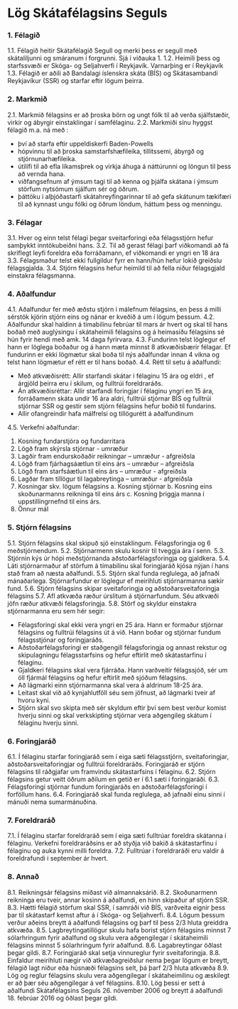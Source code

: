 ﻿# Lög Skátafélagsins Seguls

### 1. Félagið
  1.1. Félagið heitir Skátafélagið Segull og merki þess er segull með skátaliljunni og smáranum í forgrunni. Sjá í viðauka 1.
  1.2. Heimili þess og starfssvæði er Skóga- og Seljahverfi í Reykjavík. Varnarþing er í Reykjavík
  1.3. Félagið er aðili að Bandalagi íslenskra skáta (BÍS) og Skátasambandi Reykjavíkur (SSR) og starfar eftir lögum þeirra.

### 2. Markmið
2.1. Markmið félagsins er að þroska börn og ungt fólk til að verða sjálfstæðir, virkir og ábyrgir einstaklingar í samfélaginu.
2.2. Markmiði sínu hyggst félagið m.a. ná með :
- því að starfa eftir uppeldiskerfi Baden-Powells
- hópvinnu til að þroska samstarfshæfileika, tillitssemi, ábyrgð og stjórnunarhæfileika.
- útilífi til að efla líkamsþrek og virkja áhuga á náttúrunni og löngun til þess að vernda hana.
- viðfangsefnum af ýmsum tagi til að kenna og þjálfa skátana í ýmsum störfum nytsömum sjálfum sér og öðrum.
- þáttöku í alþjóðastarfi skátahreyfingarinnar til að gefa skátunum tækifæri til að kynnast ungu fólki og öðrum löndum, háttum þess og menningu.

### 3. Félagar
3.1. Hver og einn telst félagi þegar sveitarforingi eða félagsstjórn hefur samþykkt inntökubeiðni hans.
3.2. Til að gerast félagi þarf viðkomandi að fá skriflegt leyfi foreldra eða forráðamann, ef viðkomandi er yngri en 18 ára
3.3. Félagsmaður telst ekki fullgildur fyrr en hann/hún hefur lokið greiðslu félagsgjalda.
3.4. Stjórn félagsins hefur heimild til að fella niður félagsgjald einstakra félagsmanna.

### 4. Aðalfundur
4.1. Aðalfundur fer með æðstu stjórn í málefnum félagsins, en þess á milli sérstök kjörin stjórn eins og nánar er kveðið á um í lögum þessum.
4.2. Aðalfundur skal haldinn á tímabilinu febrúar til mars ár hvert og skal til hans boðað með auglýsingu í skátaheimili félagsins og á heimasíðu félagsins sé hún fyrir hendi með amk. 14 daga fyrirvara.
4.3. Fundurinn telst löglegur ef hann er löglega boðaður og á hann mæta minnst 8 atkvæðisbærir félagar. Ef fundurinn er ekki lögmætur skal boða til nýs aðalfundar innan 4 vikna og telst hann lögmætur ef rétt er til hans boðað.
4.4. Rétt til setu á aðalfundi:
- Með atkvæðisrétt: Allir starfandi skátar í félaginu 15 ára og eldri , ef árgjöld þeirra eru í skilum, og fulltrúi foreldraráðs.
- Án atkvæðisréttar: Allir starfandi foringjar í félaginu yngri en 15 ára, forráðamenn skáta undir 16 ára aldri, fulltrúi stjórnar BÍS og fulltrúi stjórnar SSR og gestir sem stjórn félagsins hefur boðið til fundarins.
- Allir ofangreindir hafa málfrelsi og tillögurétt á aðalfundinum

4.5. Verkefni aðalfundar:
1. Kosning fundarstjóra og fundarritara
2. Lögð fram skýrsla stjórnar - umræður
3. Lagðir fram endurskoðaðir reikningar – umræður - afgreiðsla
4. Lögð fram fjárhagsáætlun til eins árs – umræður – afgreiðsla
5. Lögð fram starfsáætlun til eins árs – umræður - afgreiðsla
6. Lagðar fram tillögur til lagabreytinga – umræður - afgreiðsla
7. Kosningar skv. lögum félagsins
a. Kosning stjórnar
b. Kosning eins skoðunarmanns reikninga til eins árs
c. Kosning þriggja manna í uppstillingrnefnd til eins árs.
8. Önnur mál

### 5. Stjórn félagsins
5.1. Stjórn félagsins skal skipuð sjö einstaklingum. Félagsforingja og 6 meðstjórnendum.
5.2. Stjórnarmenn skulu kosnir til tveggja ára í senn.
5.3. Stjórnin kýs úr hópi meðstjórnanda aðstoðarfélagsforingja og gjaldkera.
5.4. Láti stjórnarmaður af störfum á tímabilinu skal foringjaráð kjósa nýjan í hans stað fram að næsta aðalfundi.
5.5. Stjórn skal funda reglulega, að jafnaði mánaðarlega. Stjórnarfundur er löglegur ef meirihluti stjórnarmanna sækir fund.
5.6. Stjórn félagsins skipar sveitaforingja og aðstoðarsveitaforingja félagsins
5.7. Afl atkvæða ræður úrslitum á stjórnarfundum. Séu atkvæði jöfn ræður atkvæði félagsforingja.
5.8. Störf og skyldur einstakra stjórnarmanna eru sem hér segir:
- Félagsforingi skal ekki vera yngri en 25 ára. Hann er formaður stjórnar félagsins og fulltrúi félagsins út á við. Hann boðar og stjórnar fundum félagsstjónar og foringjaráðs.
- Aðstoðarfélagsforingi er staðgengill félagsforingja og annast rekstur og skipulagningu félagsstarfsins og hefur eftirlit með skátastarfinu í félaginu.
- Gjaldkeri félagsins skal vera fjárráða. Hann varðveitir félagssjóð, sér um öll fjármál félagsins og hefur eftirlit með sjóðum félagsins.
- Að lágmarki einn stjórnarmanna skal vera á aldrinum 18-25 ára.
- Leitast skal við að kynjahlutföll séu sem jöfnust, að lágmarki tveir af hvoru kyni.
- Stjórn skal svo skipta með sér skyldum eftir því sem best verður komist hverju sinni og skal verkskipting stjórnar vera aðgengileg skátum í félaginu hverju sinni.

### 6. Foringjaráð
6.1. Í félaginu starfar foringjaráð sem í eiga sæti félagsstjórn, sveitaforingjar, aðstoðarsveitaforingjar og fulltrúi foreldraráðs. Foringjaráð er stjórn félagsins til ráðgjafar um framvindu skátastarfsins í félaginu.
6.2. Stjórn félagsins getur veitt öðrum aðilum en getið er í 6.1 sæti í foringjaráði.
6.3. Félagsforingi stjórnar fundum foringjaráðs en aðstoðarfélagsforingi í forföllum hans.
6.4. Foringjaráð skal funda reglulega, að jafnaði einu sinni í mánuði nema sumarmánuðina.

### 7. Foreldraráð
7.1. Í félaginu starfar foreldraráð sem í eiga sæti fulltrúar foreldra skátanna í félaginu. Verkefni foreldraráðsins er að styðja við bakið á skátastarfinu í félaginu og auka kynni milli foreldra.
7.2. Fulltrúar í foreldraráði eru valdir á foreldrafundi í september ár hvert.

### 8. Annað
8.1. Reikningsár félagsins miðast við almannaksárið.
8.2. Skoðunarmenn reikninga eru tveir, annar kosinn á aðalfundi, en hinn skipaður af stjórn SSR.
8.3. Hætti félagið störfum skal SSR, í samráði við BÍS, varðveita eignir þess þar til skátastarf kemst aftur á í Skóga- og Seljahverfi.
8.4. Lögum þessum verður aðeins breytt á aðalfundi félagsins og þarf til þess 2/3 hluta greiddra atkvæða.
8.5. Lagbreytingatillögur skulu hafa borist stjórn félagsins minnst 7 sólarhringum fyrir aðalfund og skulu vera aðgengilegar í skátaheimili félagsins minnst 5 sólarhringum fyrir aðalfund.
8.6. Lagabreytingar öðlast þegar gildi.
8.7. Foringjaráð skal setja vinnureglur fyrir sveitaforingja.
8.8. Einfaldur meirihluti nægir við atkvæðagreiðslur nema þegar lögum er breytt, félagið lagt niður eða húsnæði félagsins selt, þá þarf 2/3 hluta atkvæða
8.9. Lög og reglur félagsins skulu vera aðgengilegar í skátaheimilinu og æskilegt er að þær séu aðgengilegar á vef félagsins.
8.10. Lög þessi er sett á aðalfundi Skátafélagsins Seguls 26. nóvember 2006 og breytt á aðalfundi 18. febrúar 2016 og öðlast þegar gildi.